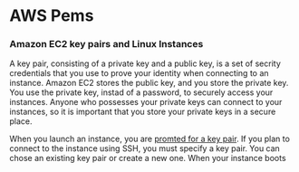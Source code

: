 # **AWS Pems**

### **Amazon EC2 key pairs and Linux Instances**

A key pair, consisting of a private key and a public key, is a set of secrity credentials that you use to prove your identity when connecting to an instance. Amazon EC2 stores the public key, and you store the private key. You use the private key, instad of a password, to securely access your instances. Anyone who possesses your private keys can connect to your instances, so it is important that you store your private keys in a secure place.

When you launch an instance, you are [promted for a key pair](https://docs.aws.amazon.com/AWSEC2/latest/UserGuide/launching-instance.html#step-7-review-instance-launch). If you plan to connect to the instance using SSH, you must specify a key pair. You can chose an existing key pair or create a new one. When your instance boots
